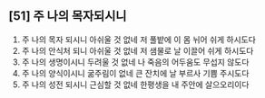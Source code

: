 ## [51] 주 나의 목자되시니

1) 주 나의 목자 되시니 아쉬울 것 없네 저 풀밭에 이 몸 뉘어 쉬게 하시도다  
2) 주 나의 안식처 되니 아쉬울 것 없네 저 샘물로 날 이끌어 쉬게 하시도다  
3) 주 나의 생명이시니 두려울 것 없네 나 죽음의 어두움도 무섭지 않도다  
4) 주 나의 양식이시니 굶주림이 없네 큰 잔치에 날 부르사 기쁨 주시도다  
5) 주 나의 성전 되시니 근심할 것 없네 한평생을 내 주안에 살으오리이다
